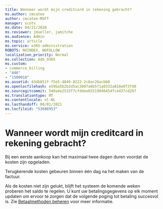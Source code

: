 ```yaml
---
title: Wanneer wordt mijn creditcard in rekening gebracht?
ms.author: cmcatee
author: cmcatee-MSFT
manager: scotv
ms.date: 04/21/2020
ms.reviewer: jmueller, jamitche
ms.audience: Admin
ms.topic: article
ms.service: o365-administration
ROBOTS: NOINDEX, NOFOLLOW
localization_priority: Normal
ms.collection: Adm_O365
ms.custom:
- commerce_billing
- "446"
- "1500018"
ms.assetid: 43db851f-f5e5-4849-8222-2c8ac26acb60
ms.openlocfilehash: e59ba5b2b2d5ac3807a6b5f1a0332a818e0f3fd0
ms.sourcegitcommit: 540a4e2515f7cfddee65519046454fc4437cd287
ms.translationtype: MT
ms.contentlocale: nl-NL
ms.lasthandoff: 08/01/2021
ms.locfileid: "53686953"
---
```

# <a name="when-is-my-credit-card-charged"></a>Wanneer wordt mijn creditcard in rekening gebracht?

Bij een eerste aankoop kan het maximaal twee dagen duren voordat de kosten zijn opgeladen.
  
Terugkerende kosten gebeuren binnen één dag na het maken van de factuur.
  
Als de kosten niet zijn gelukt, blijft het systeem de komende weken proberen het saldo te regelen. U kunt uw betalingsgegevens op elk moment updaten om ervoor te zorgen dat de volgende poging tot betaling succesvol is. Zie [Betaalmethoden beheren](/microsoft-365/commerce/billing-and-payments/manage-payment-methods) voor meer informatie.